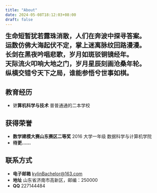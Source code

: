 ```yaml
---
title: "About"
date: 2024-05-08T18:12:03+08:00
draft: false
---
```

<span style="font-size: 20px;"><b>生命短暂犹若露珠消散，人们在奔波中探寻答案。</b></span></br>
<span style="font-size: 20px;"><b>运数仿佛大海起伏不定，掌上迷离脉纹回路漫漫。</b></span><br>
<span style="font-size: 20px;"><b>长剑在黑夜吟唱悲歌，岁月如斑驳铜镜经年。</b></span><br>
<span style="font-size: 20px;"><b>天际流火叩响大地之门，岁月星辰刻画沧桑年轮。</b></span><br>
<span style="font-size: 20px;"><b>纵横交错兮天下之局，谁能参悟兮世事如棋。</b></span><br>

## 教育经历
* <b>计算机科学与技术</b>
普普通通的二本学校


## 获得荣誉
* <b>数学建模大赛山东赛区二等奖</b>
2016 大学一年级 数据科学与计算机学院
* <b>待更......</b>


## 联系方式
* <b>电子邮箱</b>
kylinBachelor@163.com
* <b>地址</b>
山东省济南市高新区，邮编：250000 
* <b>QQ</b>
227144484